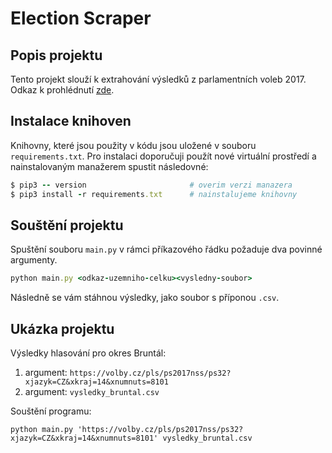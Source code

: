 # Election Scraper

## Popis projektu

Tento projekt slouží k extrahování výsledků z parlamentních voleb 2017. Odkaz k prohlédnutí [zde](https://volby.cz/pls/ps2017nss/ps3?xjazyk=CZ).

## Instalace knihoven

Knihovny, které jsou použity v kódu jsou uložené v souboru ```requirements.txt```. Pro instalaci doporučuji použít nové virtuální prostředí a nainstalovaným manažerem spustit následovné:

```ruby
$ pip3 -- version                       # overim verzi manazera
$ pip3 install -r requirements.txt      # nainstalujeme knihovny
```

## Souštění projektu

Spuštění souboru ```main.py``` v rámci příkazového řádku požaduje dva povinné argumenty.

```ruby
python main.py <odkaz-uzemniho-celku><vysledny-soubor>
```
Následně se vám stáhnou výsledky, jako soubor s příponou ```.csv```.

## Ukázka projektu

Výsledky hlasování pro okres Bruntál:

1. argument: ```https://volby.cz/pls/ps2017nss/ps32?xjazyk=CZ&xkraj=14&xnumnuts=8101``` 
2. argument: ```vysledky_bruntal.csv```

Souštění programu:

```python main.py 'https://volby.cz/pls/ps2017nss/ps32?xjazyk=CZ&xkraj=14&xnumnuts=8101' vysledky_bruntal.csv```

